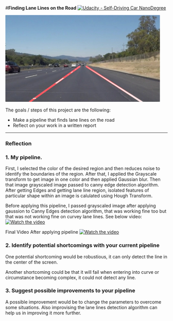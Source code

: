 #**Finding Lane Lines on the Road** 
[![Udacity - Self-Driving Car NanoDegree](https://s3.amazonaws.com/udacity-sdc/github/shield-carnd.svg)](http://www.udacity.com/drive)

<img src="examples/laneLines_thirdPass.jpg" width="480" alt="Combined Image" />

The goals / steps of this project are the following:
* Make a pipeline that finds lane lines on the road
* Reflect on your work in a written report

---

### Reflection

### 1. My pipeline.

First, I selected the color of the desired region and then reduces noise to identify the boundaries of the region. After that, I applied the Grayscale transform to get image in one color and then applied Gaussian blur.
Then that image grayscaled image passed to canny edge detection algorithm. After getting Edges and getting lane line region, isolated features of particular shape within an image is calulated using Hough Transform.

Before applying this pipeline, I passed grayscaled image after applying gaussion to Canny Edges detection algorithm, that was working fine too but that was not working fine on curvey lane lines. See below video:
[![Watch the video](https://i.ytimg.com/vi/ca4LhJGvoYo/hqdefault.jpg)](https://youtu.be/ca4LhJGvoYo)

Final Video After applying pipeline
[![Watch the video](https://i9.ytimg.com/vi/2Iw32hkBwUU/hqdefault.jpg?sqp=CLTRuOIF&rs=AOn4CLCqhNRAVlNU1RZoHviSOhFpVddzWA)](https://youtu.be/2Iw32hkBwUU)

### 2. Identify potential shortcomings with your current pipeline

One potential shortcoming would be robustious, it can only detect the line in the center of the screen. 

Another shortcoming could be that it will fail when entering into curve or circumstance becoming complex, it could not detect any line.

### 3. Suggest possible improvements to your pipeline

A possible improvement would be to change the parameters to overcome some situations. Also improvising the lane lines detection algorithm can help us in improving it more further.
